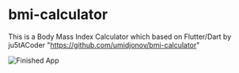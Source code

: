 # bmi-calculator
This is a Body Mass Index Calculator which based on Flutter/Dart by ju5tACoder "https://github.com/umidjonov/bmi-calculator"

![Finished App](https://github.com/umidjonov/demos/blob/master/bmi-calc-demo.gif)

